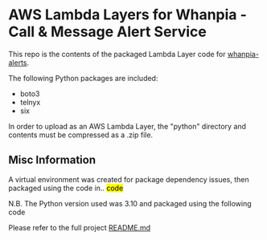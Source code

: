 # AWS Lambda Layers for Whanpia - Call & Message Alert Service

This repo is the contents of the packaged Lambda Layer code for [whanpia-alerts](https://github.com/nedd-ludd/whanpia-alerts/).

The following Python packages are included:

- boto3
- telnyx
- six

In order to upload as an AWS Lambda Layer, the "python" directory and contents must be compressed as a .zip file.

## Misc Information

A virtual environment was created for package dependency issues, then packaged using the code in.. <mark>code

N.B. The Python version used was 3.10 and packaged using the following code

Please refer to the full project [README.md](https://github.com/nedd-ludd/whanpia-alerts/blob/main/README.md)
